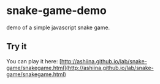 # snake-game-demo
demo of a simple javascript snake game.

## Try it
You can play it here: 
[http://ashiina.github.io/lab/snake-game/snakegame.html](http://ashiina.github.io/lab/snake-game/snakegame.html)

